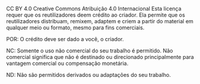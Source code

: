 


CC BY 4.0
Creative Commons Atribuição 4.0 Internacional
Esta licença requer que os reutilizadores deem crédito ao criador. Ela permite que os reutilizadores distribuam, remixem, adaptem e criem a partir do material em qualquer meio ou formato, mesmo para fins comerciais.


POR: O crédito deve ser dado a você, o criador.

NC: Somente o uso não comercial do seu trabalho é permitido.
Não comercial significa que não é destinado ou direcionado principalmente para vantagem comercial ou compensação monetária.

ND: Não são permitidos derivados ou adaptações do seu trabalho.